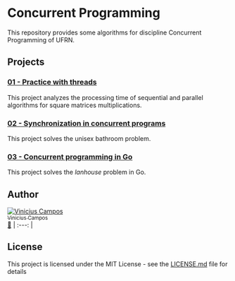 # Concurrent Programming

This repository provides some algorithms for discipline Concurrent Programming of UFRN.

## Projects

### [01 - Practice with threads](01%20-%20Practice%20with%20threads)

This project analyzes the processing time of sequential and parallel algorithms for square matrices multiplications. 

### [02 - Synchronization in concurrent programs](02%20-%20Synchronization%20in%20concurrent%20programs)

This project solves the unisex bathroom problem. 

### [03 - Concurrent programming in Go](03%20-%20Concurrent%20programming%20in%20Go)

This project solves the *lanhouse* problem in Go. 

## Author

[![Vinicius Campos](https://avatars.githubusercontent.com/Vinihcampos?s=100)<br /><sub>Vinicius Campos</sub>](http://lattes.cnpq.br/4806707968253342)<br />[👀](https://github.com/vinihcampos/concurrent-programming/commits?author=Vinihcampos)
| :---: | 


## License

This project is licensed under the MIT License - see the [LICENSE.md](LICENSE) file for details

